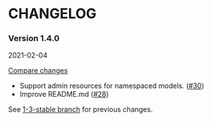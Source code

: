 # CHANGELOG

### Version 1.4.0

2021-02-04

[Compare changes](https://github.com/codevise/activeadmin-searchable_select/compare/1-3-stable...v1.4.0)

- Support admin resources for namespaced models.
  ([#30](https://github.com/codevise/activeadmin-searchable_select/pull/30))
- Improve README.md
  ([#28](https://github.com/codevise/activeadmin-searchable_select/pull/28))

See
[1-3-stable branch](https://github.com/codevise/activeadmin-searchable_select/blob/1-3-stable/CHANGELOG.md)
for previous changes.
